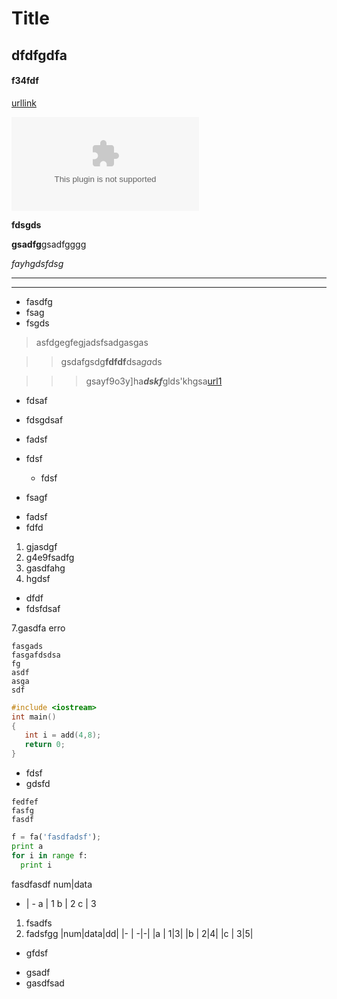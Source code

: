 # Title

## dfdfgdfa

#### f34fdf

[urllink](http:\\fdsgfdsfgdoigkd.com)

![imageurl](http:\\sdfdsagsgdsff4yhgc\hgc.com)

**fdsgds**

**gsadfg**gsadfgggg

*fayhgdsfdsg*

***

---

- fasdfg
- fsag
 - fsgds

>asfdgegfegjadsfsadgasgas

>>gsdafgsdg**fdfdf**dsa*ga*ds

>>>gsayf9o3y]ha***dskf***glds'khgsa[url1](http:\\fefsagsadfadsf)

* fdsaf
* fdsgdsaf
* fadsf

 * fdsf
   * fdsf

* fsagf

+ fadsf
+ fdfd

1. gjasdgf
2. g4e9fsadfg
3. gasdfahg
 4. hgdsf

* dfdf
* fdsfdsaf

7.gasdfa erro

```
fasgads
fasgafdsdsa
fg
asdf
asga
sdf
```
```c++
#include <iostream>
int main()
{
   int i = add(4,8);
   return 0;
}
```

- fdsf
- gdsfd

```
fedfef
fasfg
fasdf
```
```python
f = fa('fasdfadsf');
print a
for i in range f:
  print i

```

fasdfasdf
num|data
 - | -
 a | 1
 b | 2
 c | 3

1. fsadfs
2. fadsfgg
 |num|data|dd|
 |- | -|-|
 |a | 1|3|
 |b | 2|4|
 |c | 3|5|

- gfdsf
+ gsadf
+ gasdfsad



